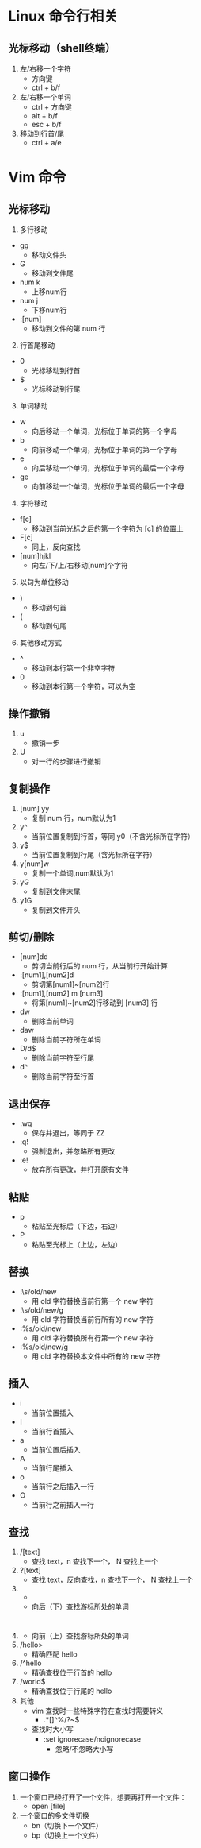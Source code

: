 # Linux 命令行相关
## 光标移动（shell终端）
1. 左/右移一个字符
    + 方向键
    + ctrl + b/f
2. 左/右移一个单词
    + ctrl + 方向键
    + alt + b/f
    + esc + b/f
3. 移动到行首/尾
    + ctrl + a/e

# Vim 命令
## 光标移动
1. 多行移动
+ gg
    + 移动文件头
+ G 
    + 移动到文件尾
+ num k
    + 上移num行
+ num j
    + 下移num行
+ :[num] 
    + 移动到文件的第 num 行 

2. 行首尾移动
+ 0 
    + 光标移动到行首
+ $ 
    + 光标移动到行尾

3. 单词移动
+ w 
    + 向后移动一个单词，光标位于单词的第一个字母
+ b 
    + 向前移动一个单词，光标位于单词的第一个字母
+ e 
    + 向后移动一个单词，光标位于单词的最后一个字母
+ ge 
    + 向前移动一个单词，光标位于单词的最后一个字母

4. 字符移动
+ f[c] 
    + 移动到当前光标之后的第一个字符为 [c] 的位置上
+ F[c]
    + 同上，反向查找
+ [num]hjkl
    + 向左/下/上/右移动[num]个字符

5. 以句为单位移动
+ ) 
    + 移动到句首
+ ( 
    + 移动到句尾

6. 其他移动方式
+ ^	
    + 移动到本行第一个非空字符
+ 0	
    + 移动到本行第一个字符，可以为空

## 操作撤销
1. u
    + 撤销一步
2. U
    + 对一行的步骤进行撤销

## 复制操作
1. [num] yy
    + 复制 num 行，num默认为1
2. y^
    + 当前位置复制到行首，等同 y0（不含光标所在字符）
3. y$
    + 当前位置复制到行尾（含光标所在字符）
4. y[num]w
    + 复制一个单词,num默认为1
5. yG
    + 复制到文件末尾
6. y1G
    + 复制到文件开头

## 剪切/删除
+ [num]dd
    + 剪切当前行后的 num 行，从当前行开始计算
+ :[num1],[num2]d 
    + 剪切第[num1]~[num2]行
+ :[num1],[num2] m [num3]
    + 将第[num1]~[num2]行移动到 [num3] 行
+ dw 
    + 删除当前单词
+ daw
    + 删除当前字符所在单词
+ D/d$
    + 删除当前字符至行尾
+ d^ 
    + 删除当前字符至行首

## 退出保存
+ :wq 
    + 保存并退出，等同于 ZZ
+ :q! 
    + 强制退出，并忽略所有更改
+ :e!
    + 放弃所有更改，并打开原有文件

## 粘贴
+ p
    + 粘贴至光标后（下边，右边）
+ P
    + 粘贴至光标上（上边，左边）

## 替换
+ :\s/old/new 
    + 用 old 字符替换当前行第一个 new 字符
+ :\s/old/new/g 
    + 用 old 字符替换当前行所有的 new 字符
+ :%s/old/new 
    + 用 old 字符替换所有行第一个 new 字符
+ :%s/old/new/g 
    + 用 old 字符替换本文件中所有的 new 字符

## 插入
+ i
    + 当前位置插入
+ I
    + 当前行首插入
+ a
    + 当前位置后插入
+ A
    + 当前行尾插入
+ o
    + 当前行之后插入一行
+ O
    + 当前行之前插入一行

## 查找
1. /[text]
    + 查找 text，n 查找下一个， N 查找上一个
2. ?[text]
    + 查找 text，反向查找，n 查找下一个， N 查找上一个
3. *
    + 向后（下）查找游标所处的单词
4. #
    + 向前（上）查找游标所处的单词
5. /hello\>
    + 精确匹配 hello
6. /^hello
    + 精确查找位于行首的 hello
7. /world$
    + 精确查找位于行尾的 hello
8. 其他
    + vim 查找时一些特殊字符在查找时需要转义
        + .*[]^%/?~$
    + 查找时大小写
        + :set ignorecase/noignorecase　　
            + 忽略/不忽略大小写

## 窗口操作
1. 一个窗口已经打开了一个文件，想要再打开一个文件：
	+ open [file]
2. 一个窗口的多文件切换
	+ bn（切换下一个文件）
	+ bp（切换上一个文件）